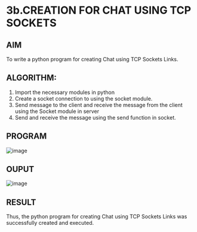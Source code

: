 # 3b.CREATION FOR CHAT USING TCP SOCKETS
## AIM
To write a python program for creating Chat using TCP Sockets Links.
## ALGORITHM:
1. Import the necessary modules in python
2. Create a socket connection to using the socket module.
3. Send message to the client and receive the message from the client using the Socket module in
 server
4. Send and receive the message using the send function in socket.
## PROGRAM

![image](https://github.com/user-attachments/assets/4a23c6fd-e6fa-499a-b8f6-ad7e4287ea90)

## OUPUT

![image](https://github.com/user-attachments/assets/52b4c5cf-a98e-4970-a33c-877c5924f6ea)

## RESULT
Thus, the python program for creating Chat using TCP Sockets Links was successfully 
created and executed.
